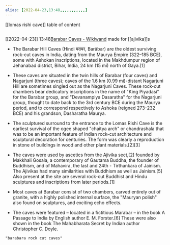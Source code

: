 ```yaml
---
alias: [2022-04-23,13:48,,,,,,,,,,,]
---
```

[[lomas rishi cave]]
table of content
```toc
```

[[2022-04-23]] 13:48[Barabar Caves - Wikiwand](https://www.wikiwand.com/en/Barabar_Caves)
made for [[ajivika]]s

- The Barabar Hill Caves (Hindi बराबर, Barābar) are the oldest surviving rock-cut caves in India, dating from the Maurya Empire (322–185 BCE), some with Ashokan inscriptions, located in the Makhdumpur region of Jehanabad district, Bihar, India, 24 km (15 mi) north of Gaya.[1]
- These caves are situated in the twin hills of Barabar (four caves) and Nagarjuni (three caves); caves of the 1.6 km (0.99 mi)-distant Nagarjuni Hill are sometimes singled out as the Nagarjuni Caves. These rock-cut chambers bear dedicatory inscriptions in the name of "King Piyadasi" for the Barabar group, and "Devanampiya Dasaratha" for the Nagarjuni group, thought to date back to the 3rd century BCE during the Maurya period, and to correspond respectively to Ashoka (reigned 273–232 BCE) and his grandson, Dasharatha Maurya.

- The sculptured surround to the entrance to the Lomas Rishi Cave is the earliest survival of the ogee shaped "chaitya arch" or chandrashala that was to be an important feature of Indian rock-cut architecture and sculptural decoration for centuries. The form was clearly a reproduction in stone of buildings in wood and other plant materials.[2][3]
- The caves were used by ascetics from the Ajivika sect,[2] founded by Makkhali Gosala, a contemporary of Gautama Buddha, the founder of Buddhism, and of Mahavira, the last and 24th - Tirthankara of Jainism. The Ajivikas had many similarities with Buddhism as well as Jainism.[5] Also present at the site are several rock-cut Buddhist and Hindu sculptures and inscriptions from later periods.[1]
- Most caves at Barabar consist of two chambers, carved entirely out of granite, with a highly polished internal surface, the "Mauryan polish" also found on sculptures, and exciting echo effects.
- The caves were featured – located in a fictitious Marabar – in the book A Passage to India by English author E. M. Forster.[6] These were also shown in the book The Mahabharata Secret by Indian author Christopher C. Doyle.
```query
"barabara rock cut caves"
```